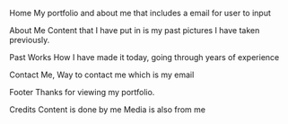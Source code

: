 Home
My portfolio and about me that includes a email for user to input

About Me 
Content that I have put in is my past pictures I have taken previously.

Past Works
How I have made it today, going through years of experience

Contact Me,
Way to contact me which is my email

Footer
Thanks for viewing my portfolio.

Credits
Content is done by me
Media is also from me
